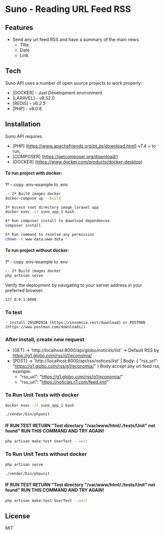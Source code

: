 # Suno - Reading URL Feed RSS 

## Features
- Send any url feed RSS and have a summary of the main news.
    - Title
    - Date
    - Link

## Tech

Suno API uses a number of open source projects to work properly:

- [DOCKER] - Just Development environment
- [LARAVEL] - v8.52.0
- [REDIS] - v6.2.5
- [PHP] - v8.0.8

## Installation

Suno API requires 
- [PHP] (https://www.apachefriends.org/pt_br/download.html) v7.4 + to run.
- [COMPOSER] (https://getcomposer.org/download/)
- [DOCKER] (https://www.docker.com/products/docker-desktop)


#### To run project with docker:
####
1º - copy .env-example to .env

```sh
-- 2º Build images docker
docker-compose up --build 
```
```sh
3º Access root directory image laravel app
docker exec -it suno_app_1 bash
```
```sh
4º Run composer install to download dependences
composer install
```
```sh
5º Run command to resolve any permission
chown -R www-data:www-data *
```

#### To run project without docker:
####
1º - copy .env-example to .env

```sh
-- 2º Build images docker
php artisan serve 
```


Verify the deployment by navigating to your server address in
your preferred browser.
```sh
127.0.0.1:8000
```

### To test 
    - install INSOMINIA (https://insomnia.rest/download) or POSTMAN (https://www.postman.com/downloads/)

### After install, create new request
  - [GET] -> 'http://localhost:8000/api/globo/notices/list' ->  Default RSS by https://g1.globo.com/rss/g1/economia/
  - [POST] -> 'http://localhost:8000/api/rss/notices/list' | Body: { "rss_url": "https://g1.globo.com/rss/g1/economia/" }
  Body accept any url feed rss, example:
    - “rss_url”: "https://g1.globo.com/rss/g1/economia/"
    - “rss_url”: "https://noticias.r7.com/feed.xml"


### To Run Unit Tests with docker
```sh
docker exec -it suno_app_1 bash
```
```sh
./vendor/bin/phpunit
```

#### IF RUN TEST RETURN "Test directory "/var/www/html/./tests/Unit" not found" RUN THIS COMMAND AND TRY AGAIN!

```sh
php artisan make:test UserTest --unit
```

### To Run Unit Tests without docker
```sh
php artisan serve
```
```sh
./vendor/bin/phpunit
```

#### IF RUN TEST RETURN "Test directory "/var/www/html/./tests/Unit" not found" RUN THIS COMMAND AND TRY AGAIN!

```sh
php artisan make:test UserTest --unit
```

## License
MIT
